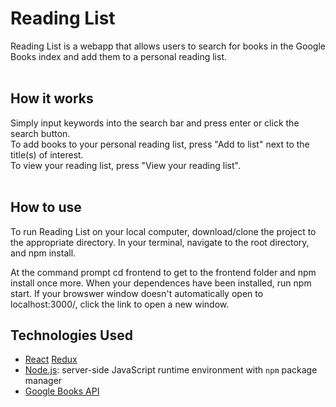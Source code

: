 Reading List
======
Reading List is a webapp that allows users to search for books in the Google Books index and add them to a personal reading list. 
<br/>
<br/>

How it works 
------
Simply input keywords into the search bar and press enter or click the search button.\
To add books to your personal reading list, press "Add to list" next to the title(s) of interest.\
To view your reading list, press "View your reading list".
<br />
<br />

How to use
------
To run Reading List on your local computer, download/clone the project to the appropriate directory. In your terminal, navigate to the root directory, and npm install.

At the command prompt cd frontend to get to the frontend folder and npm install once more. When your dependences have been installed, run npm start. If your browswer window doesn't automatically open to localhost:3000/, click the link to open a new window.


Technologies Used
------
  * <a href="https://reactjs.org/">React</a> <a href="https://react-redux.js.org/">Redux</a>
  * <a href="https://nodejs.org/en/">Node.js</a>: server-side JavaScript runtime environment with `npm` 
  package manager
  * <a href="https://developers.google.com/books">Google Books API</a>

